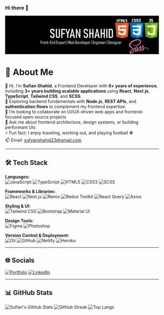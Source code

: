 ### Hi there 👋

<img src="https://github.com/xufyan23/xufyan23/blob/main/profile-banner.jpeg"/>

# 💫 About Me

👋 Hi, I’m **Sufian Shahid**, a Frontend Developer with **6+ years of experience**, including **3+ years building scalable applications** using **React**, **Next.js**, **TypeScript**, **Tailwind CSS**, and **SCSS**.  
🧠 Exploring backend fundamentals with **Node.js**, **REST APIs**, and **authentication flows** to complement my frontend expertise.  
👯 I’m looking to collaborate on UI/UX-driven web apps and frontend-focused open-source projects  
💬 Ask me about frontend architecture, design systems, or building performant UIs  
⚡ Fun fact: I enjoy traveling, working out, and playing football ⚽️  
📫 Email: xufyanshahid23@gmail.com

---

## 🛠 Tech Stack

**Languages:**  
![JavaScript](https://img.shields.io/badge/JavaScript-F7DF1E?logo=javascript&logoColor=black)
![TypeScript](https://img.shields.io/badge/TypeScript-3178C6?logo=typescript&logoColor=white)
![HTML5](https://img.shields.io/badge/HTML5-E34F26?logo=html5&logoColor=white)
![CSS3](https://img.shields.io/badge/CSS3-1572B6?logo=css3&logoColor=white)
![SCSS](https://img.shields.io/badge/SCSS-CC6699?logo=sass&logoColor=white)

**Frameworks & Libraries:**  
![React](https://img.shields.io/badge/React-20232A?logo=react&logoColor=61DAFB)
![Next.js](https://img.shields.io/badge/Next.js-000000?logo=nextdotjs&logoColor=white)
![Remix](https://img.shields.io/badge/Remix-000000?logo=remix&logoColor=white)
![Redux Toolkit](https://img.shields.io/badge/Redux--Toolkit-593D88?logo=redux&logoColor=white)
![React Query](https://img.shields.io/badge/React--Query-FF4154?logo=reactquery&logoColor=white)
![Axios](https://img.shields.io/badge/Axios-5A29E4?logo=axios&logoColor=white)

**Styling & UI:**  
![Tailwind CSS](https://img.shields.io/badge/Tailwind_CSS-38B2AC?logo=tailwind-css&logoColor=white)
![Bootstrap](https://img.shields.io/badge/Bootstrap-563D7C?logo=bootstrap&logoColor=white)
![Material UI](https://img.shields.io/badge/MUI-007FFF?logo=mui&logoColor=white)

**Design Tools:**  
![Figma](https://img.shields.io/badge/Figma-F24E1E?logo=figma&logoColor=white)
![Photoshop](https://img.shields.io/badge/Photoshop-31A8FF?logo=adobe-photoshop&logoColor=white)

**Version Control & Deployment:**  
![Git](https://img.shields.io/badge/Git-F05032?logo=git&logoColor=white)
![GitHub](https://img.shields.io/badge/GitHub-181717?logo=github&logoColor=white)
![Netlify](https://img.shields.io/badge/Netlify-00C7B7?logo=netlify&logoColor=white)
![Heroku](https://img.shields.io/badge/Heroku-430098?logo=heroku&logoColor=white)

---

## 🌐 Socials

[![Portfolio](https://img.shields.io/badge/Portfolio-Visit-purple?logo=netlify&logoColor=white)](https://sufianshahid.netlify.app)
[![LinkedIn](https://img.shields.io/badge/LinkedIn-%230077B5.svg?logo=linkedin&logoColor=white)](https://linkedin.com/in/sufyan-shahid-front-end-developer)

---

## 📊 GitHub Stats

![Sufian's GitHub Stats](https://github-readme-stats.vercel.app/api?username=xufyan23&show_icons=true&theme=react)
![GitHub Streak](https://github-readme-streak-stats.herokuapp.com/?user=xufyan23&theme=react)
![Top Langs](https://github-readme-stats.vercel.app/api/top-langs/?username=xufyan23&layout=compact&theme=react)



